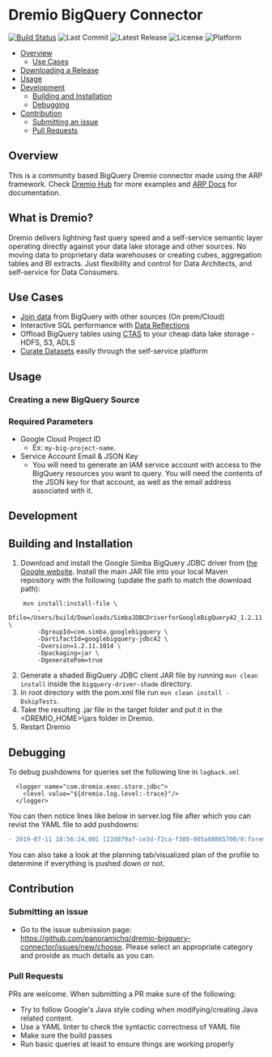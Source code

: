 # Dremio BigQuery Connector

[![Build Status](https://travis-ci.org/panoramichq/dremio-bigquery-connector.svg?branch=master)](https://travis-ci.org/panoramichq/dremio-bigquery-connector)
![Last Commit](https://img.shields.io/github/last-commit/panoramichq/dremio-bigquery-connector)
![Latest Release](https://img.shields.io/github/v/release/panoramichq/dremio-bigquery-connector)
![License](https://img.shields.io/badge/license-Apache%202-blue)
![Platform](https://img.shields.io/badge/platform-linux%20%7C%20macos%20%7C%20windows-blue)

<!--ts-->
   * [Overview](#overview)
      * [Use Cases](#use-cases)
   * [Downloading a Release](#downloading-a-release)
   * [Usage](#usage)
   * [Development](#development)
      * [Building and Installation](#building-and-installation)
      * [Debugging](#debugging)
   * [Contribution](#contribution)
      * [Submitting an issue](#submitting-an-issue)
      * [Pull Requests](#pull-requests)
<!--te-->

Overview
-----------

This is a community based BigQuery Dremio connector made using the ARP framework. Check [Dremio Hub](https://github.com/dremio-hub) for more examples and [ARP Docs](https://github.com/dremio-hub/dremio-sqllite-connector#arp-file-format) for documentation. 

What is Dremio?
-----------

Dremio delivers lightning fast query speed and a self-service semantic layer operating directly against your data lake storage and other sources. No moving data to proprietary data warehouses or creating cubes, aggregation tables and BI extracts. Just flexibility and control for Data Architects, and self-service for Data Consumers.

Use Cases
-----------

* [Join data](https://www.dremio.com/tutorials/combining-data-from-multiple-datasets/) from BigQuery with other sources (On prem/Cloud)
* Interactive SQL performance with [Data Reflections](https://www.dremio.com/tutorials/getting-started-with-data-reflections/)
* Offload BigQuery tables using [CTAS](https://www.dremio.com/tutorials/high-performance-parallel-exports/) to your cheap data lake storage - HDFS, S3, ADLS
* [Curate Datasets](https://www.dremio.com/tutorials/data-curation-with-dremio/) easily through the self-service platform

Usage
-----------

### Creating a new BigQuery Source

### Required Parameters

* Google Cloud Project ID
    * Ex: `my-big-project-name`.
* Service Account Email & JSON Key
    * You will need to generate an IAM service account with access to the BigQuery resources you want to query. You will need the contents of the JSON key for that account, as well as the email address associated with it.

## Development

Building and Installation
-----------

1. Download and install the Google Simba BigQuery JDBC driver from [the Google website](https://cloud.google.com/bigquery/providers/simba-drivers). Install the main JAR file into your local Maven repository with the following (update the path to match the download path):

```
    mvn install:install-file \
        -Dfile=/Users/build/Downloads/SimbaJDBCDriverforGoogleBigQuery42_1.2.11.1014/GoogleBigQueryJDBC42.jar \
        -DgroupId=com.simba.googlebigquery \
        -DartifactId=googlebigquery-jdbc42 \
        -Dversion=1.2.11.1014 \
        -Dpackaging=jar \
        -DgeneratePom=true
```

2. Generate a shaded BigQuery JDBC client JAR file by running `mvn clean install` inside the `bigquery-driver-shade` directory.
3. In root directory with the pom.xml file run `mvn clean install -DskipTests`.
4. Take the resulting .jar file in the target folder and put it in the <DREMIO_HOME>\jars folder in Dremio.
5. Restart Dremio

Debugging
-----------
To debug pushdowns for queries set the following line in `logback.xml`

```
  <logger name="com.dremio.exec.store.jdbc">
    <level value="${dremio.log.level:-trace}"/>
  </logger>
 ```
  
You can then notice lines like below in server.log file after which you can revist the YAML file to add pushdowns:

```diff
- 2019-07-11 18:56:24,001 [22d879a7-ce3d-f2ca-f380-005a88865700/0:foreman-planning] DEBUG c.d.e.store.jdbc.dialect.arp.ArpYaml - Operator / not supported. Aborting pushdown.
```

You can also take a look at the planning tab/visualized plan of the profile to determine if everything is pushed down or not.

Contribution
------------

### Submitting an issue

* Go to the issue submission page: https://github.com/panoramichq/dremio-bigquery-connector/issues/new/choose. Please select an appropriate category and provide as much details as you can.

### Pull Requests

PRs are welcome. When submitting a PR make sure of the following:

* Try to follow Google's Java style coding when modifying/creating Java related content.
* Use a YAML linter to check the syntactic correctness of YAML file
* Make sure the build passes
* Run basic queries at least to ensure things are working properly
